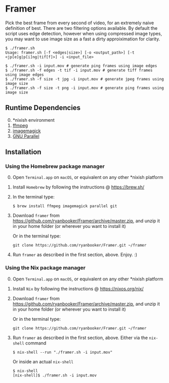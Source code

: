 # Framer

Pick the best frame from every second of video, for an extremely naive definition of best. There are two filtering options available. By default the script uses edge detection, however when using compressed image types, you may want to use image size as a fast a dirty approiximation for clarity.

```
$ ./framer.sh
Usage: framer.sh [-f <edges|size>] [-o <output_path>] [-t <jp[e]g|p[i]ng|tif[f]>] -i <input_file>

$ ./framer.sh -i input.mov # generate ping frames using image edges
$ ./framer.sh -f edges -t tif -i input.mov # generate tiff frames using image edges
$ ./framer.sh -f size -t jpg -i input.mov # generate jpeg frames using image size
$ ./framer.sh -f size -t png -i input.mov # generate ping frames using image size
```

## Runtime Dependencies
0. *nixish environment
1. [ffmpeg](https://ffmpeg.org)
2. [imagemagick](https://www.imagemagick.org)
3. [GNU Parallel](https://www.gnu.org/software/parallel/)

## Installation

### Using the Homebrew package manager

0. Open `Terminal.app` on `macOS`, or equivalent on any other *nixish platform
1. Install `Homebrew` by following the instructions @ https://brew.sh/
2. In the terminal type:
    ```
    $ brew install ffmpeg imagemagick parallel git
    ```
3. Download `framer` from https://github.com/ryanbooker/Framer/archive/master.zip, and unzip it in your home folder (or wherever you want to install it)

    Or in the terminal type:
    ```
    git clone https://github.com/ryanbooker/Framer.git ~/framer
    ```
4. Run `framer` as described in the first section, above. Enjoy. :)

### Using the Nix package manager

0. Open `Terminal.app` on `macOS`, or equivalent on any other *nixish platform
1. Install `Nix` by following the instructions @ https://nixos.org/nix/
3. Download `framer` from https://github.com/ryanbooker/Framer/archive/master.zip, and unzip it in your home folder (or wherever you want to install it)

    Or in the terminal type:
    ```
    git clone https://github.com/ryanbooker/Framer.git ~/framer
    ```
3. Run `framer` as described in the first section, above. Either via the `nix-shell` command
    ```
    $ nix-shell --run "./framer.sh -i input.mov"
    ```
    Or inside an actual `nix-shell`
    ```
    $ nix-shell
    [nix-shell]$ ./framer.sh -i input.mov
    ```
